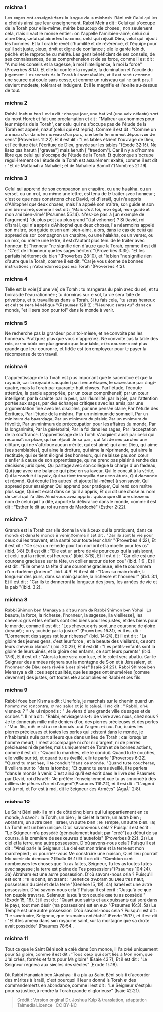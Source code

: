 
### michna 1
Les sages ont enseigné dans la langue de la mishnah. Béni soit Celui qui les a choisis ainsi que leur enseignement. Rabbi Meir a dit :  Celui qui s'occupe de la Torah pour elle-même, mérite beaucoup de choses ; non seulement cela, mais il vaut le monde entier : on l'appelle l'ami bien-aimé, celui qui aime Dieu, celui qui aime les hommes, celui qui réjouit Dieu, celui qui réjouit les hommes. Et la Torah le revêt d'humilité et de révérence, et l'équipe pour qu'il soit juste, pieux, droit et digne de confiance ; elle le garde loin du péché, et le rapproche du mérite. Les gens bénéficient de ses conseils, de ses connaissances, de sa compréhension et de sa force, comme il est dit : "A moi les conseils et la sagesse, à moi l'intelligence, à moi la force" (Proverbes 8:14). Et elle lui confère la royauté, la domination et l'acuité du jugement. Les secrets de la Torah lui sont révélés, et il est rendu comme une source qui coule sans cesse, et comme un ruisseau qui ne tarit pas. Il devient modeste, tolérant et indulgent. Et il le magnifie et l'exalte au-dessus de tout.

### michna 2
Rabbi Joshua ben Levi a dit : chaque jour, une bat kol (une voix céleste) sort du mont Horeb et fait une proclamation et dit : "Malheur aux hommes pour leur mépris de la Torah", car celui qui ne s'occupe pas de l'étude de la Torah est appelé, nazuf (celui qui est repris). Comme il est dit : "Comme un anneau d'or dans le museau d'un porc, une belle femme est dépourvue de sens" (Proverbes 11:22). Et il est dit : "Les tables étaient l'ouvrage de Dieu, et l'écriture était l'écriture de Dieu, gravée sur les tables "(Exode 32:16).   Ne lisez pas haruth ["graven"] mais heruth [ "freedom"].   Car il n'y a d'homme libre que celui qui s'occupe de l'étude de la Torah. Et quiconque s'occupe régulièrement de l'étude de la Torah est assurément exalté, comme il est dit : "Et de Mattanah à Nahaliel ; et de Nahaliel à Bamoth"(Nombres 21:19).

### michna 3
Celui qui apprend de son compagnon un chapitre, ou une halakha, ou un verset, ou un mot, ou même une lettre, est tenu de le traiter avec honneur ; c'est ce que nous constatons chez David, roi d'Israël, qui n'a appris d'Ahitophel que deux choses, mais l'a appelé son maître, son guide et son ami bien-aimé, comme il est dit : "Mais c'est toi, mon égal, mon guide et mon ami bien-aimé"(Psaumes 55:14). N'est-ce pas là [un exemple de l'argument] "du plus petit au plus grand "(kal vehomer) ?  Si David, roi d'Israël, qui n'a appris d'Ahitophel que deux choses, l'a néanmoins appelé son maître, son guide et son ami bien-aimé, alors, dans le cas de celui qui apprend de son compagnon un chapitre, ou une halakha, ou un verset, ou un mot, ou même une lettre, il est d'autant plus tenu de le traiter avec honneur. Et "honneur "ne signifie rien d'autre que la Torah, comme il est dit : "C'est de l'honneur que les sages héritent "(Proverbes 3:35). "Et les parfaits hériteront du bien "(Proverbes 28:10), et "le bien "ne signifie rien d'autre que la Torah, comme il est dit, "Car je vous donne de bonnes instructions ; n'abandonnez pas ma Torah "(Proverbes 4:2).

### michna 4
Telle est la voie [d'une vie] de Torah : tu mangeras du pain avec du sel, et tu boiras de l'eau rationnée ; tu dormiras sur le sol, ta vie sera faite de privations, et tu travailleras dans la Torah. Si tu fais cela, "tu seras heureux et cela te sera bénéfique "(Psaumes 128:2) :   "Heureux seras-tu" dans ce monde, "et il sera bon pour toi" dans le monde à venir. 

### michna 5
Ne recherche pas la grandeur pour toi-même, et ne convoite pas les honneurs. Pratiquez plus que vous n'apprenez. Ne convoite pas la table des rois, car ta table est plus grande que leur table, et ta couronne est plus grande que leur couronne, et fidèle est ton employeur pour te payer la récompense de ton travail.

### michna 6
L'apprentissage de la Torah est plus important que le sacerdoce et que la royauté, car la royauté s'acquiert par trente étapes, le sacerdoce par vingt-quatre, mais la Torah par quarante-huit choses. Par l'étude, l'écoute attentive, la parole appropriée, par un cœur compréhensif, par un cœur intelligent, par la crainte, par la peur, par l'humilité, par la joie, par l'attention portée aux sages, par des échanges critiques avec les amis, par une argumentation fine avec les disciples, par une pensée claire, Par l'étude des Écritures, Par l'étude de la mishna, Par un minimum de sommeil, Par un minimum de bavardage, Par un minimum de plaisir, Par un minimum de frivolité, Par un minimum de préoccupation pour les affaires du monde, Par la longanimité, Par la générosité, Par la foi dans les sages, Par l'acceptation de la souffrance. L'apprentissage de la Torah s'acquiert aussi par celui qui reconnaît sa place, qui se réjouit de sa part, qui fait de ses paroles une clôture, qui ne s'attribue aucun mérite, qui est aimé, qui aime Dieu, qui aime [ses semblables], qui aime la droiture, qui aime la réprimande, qui aime la rectitude, qui se tient éloigné des honneurs, qui ne laisse pas son cœur s'enfler à cause de son apprentissage, qui ne prend pas plaisir à rendre des décisions juridiques, Qui partage avec son collègue la charge d'un fardeau, Qui juge avec une balance qui pèse en sa faveur, Qui le conduit à la vérité, Qui le conduit à la paix, Qui se tient tranquille dans son étude, Qui demande et répond, Qui écoute [les autres] et ajoute [lui-même] à son savoir, Qui apprend pour enseigner, Qui apprend pour pratiquer, Qui rend son maître plus sage, Qui est exact dans ce qu'il a appris, Et qui dit une chose au nom de celui qui l'a dite. Ainsi vous avez appris : quiconque dit une chose au nom de celui qui l'a dite, apporte la délivrance dans le monde, comme il est dit : "Esther le dit au roi au nom de Mardoché" (Esther 2:22).

### michna 7
Grande est la Torah car elle donne la vie à ceux qui la pratiquent, dans ce monde et dans le monde à venir,Comme il est dit :  "Car ils sont la vie pour ceux qui les trouvent, et la santé pour toute leur chair "(Proverbes 4:22), Et il est dit :  "Ce sera un remède pour ton nombril et la moelle pour tes os" (ibid. 3:8) Et il est dit : "Elle est un arbre de vie pour ceux qui la saisissent, et celui qui la retient est heureux" (ibid. 3:18), Et il est dit :  "Car elle est une couronne gracieuse sur ta tête, un collier autour de ton cou" (ibid. 1:9), Et il est dit :  "Elle ornera ta tête d'une couronne gracieuse, elle te couronnera d'un diadéme glorieux" (ibid. 4:9) Et il est dit :  "Dans sa main droite, la longueur des jours, dans sa main gauche, la richesse et l'honneur" (ibid. 3:1, Et il est dit :  "Car ils te donneront la longueur des jours, les années de vie et la paix "(ibid. 3:2).

### michna 8
Rabbi Shimon ben Menasya a dit au nom de Rabbi Shimon ben Yohai :    La beauté, la force, la richesse, l'honneur, la sagesse, [la vieillesse], les cheveux gris et les enfants sont des biens pour les justes, et des biens pour le monde, comme il est dit : "Les cheveux gris sont une couronne de gloire (beauté) ; on y accède par la justice" (Proverbes 16:31), et il est dit : "L'ornement des sages est leur richesse" (ibid. 14:24), Et il est dit : "La gloire des jeunes gens, c'est leur force ; et la beauté des vieillards, ce sont leurs cheveux blancs" (ibid. 20:29), Et il est dit : "Les petits-enfants sont la gloire de leurs aînés, et la gloire des enfants, ce sont leurs parents" (ibid. 17:6), Et il est dit :  "Alors la lune sera confuse, et le soleil sera abattu.  Car le Seigneur des armées régnera sur la montagne de Sion et à Jérusalem, et l'honneur de Dieu sera révélé à ses aînés" (Isaïe 24:23). Rabbi Shimon ben Menasya a dit : ces sept qualités, que les sages ont énumérées [comme devenant] des justes, ont toutes été accomplies en Rabbi et ses fils.

### michna 9
Rabbi Yose ben Kisma a dit :  Une fois, je marchais sur le chemin quand un homme me rencontra, et me salua et je le saluai. Il me dit : " Rabbi, d'où viens-tu ? " Je lui répondis : " Je viens d'une grande ville de sages et de scribes ". Il m'a dit : "Rabbi, envisagerais-tu de vivre avec nous, chez nous ?  Je te donnerais mille mille deniers d'or, des pierres précieuses et des perles : "Mon fils, même si tu me donnais tout l'argent et tout l'or, toutes les pierres précieuses et toutes les perles qui existent dans le monde, je n'habiterais nulle part ailleurs que dans un lieu de Torah ; car lorsqu'un homme meurt, il n'est accompagné ni d'or ni d'argent, ni de pierres précieuses ni de perles, mais uniquement de Torah et de bonnes actions, comme il est dit : "Quand tu marches, elle te conduit.  Quand tu te couches, elle veille sur toi, et quand tu es éveillé, elle te parle "(Proverbes 6:22). "Quand tu marches, il te conduit "dans ce monde. "Quand tu te coucheras, il veillera sur toi "dans la tombe ; "Et quand tu seras éveillé, il te parlera "dans le monde à venir. C'est ainsi qu'il est écrit dans le livre des Psaumes par David, roi d'Israël : "Je préfère l'enseignement que tu as annoncé à des milliers de pièces d'or et d'argent"(Psaumes 119:72), et il est dit : "L'argent est à moi, et l'or est à moi, dit le Seigneur des Armées" (AgaÃ¯ 2:8).

### michna 10
Le Saint Béni soit-Il a mis de côté cinq biens qui lui appartiennent en ce monde, à savoir : la Torah, un bien ; le ciel et la terre, un autre bien ; Abraham, un autre bien ; Israël, un autre bien ; le Temple, un autre bien. 1a) La Torah est un bien unique.  D'où savons-nous cela ? Puisqu'il est écrit : "Le Seigneur m'a possédé (généralement traduit par "créé") au début de sa course, à la première de ses œuvres d'autrefois" (Proverbes 8:22).  2a) Le ciel et la terre, une autre possession. D'où savons-nous cela ? Puisqu'il est dit :    "Ainsi parle le Seigneur :  Le ciel est mon trène et la terre est mon marchepied ; où pourriez-vous Me construire une maison, Quel lieu pourrait Me servir de demeure ? (Esaïe 66:1) Et il est dit : "Combien sont nombreuses les choses que Tu as faites, Seigneur, Tu les as toutes faites avec sagesse ; la terre est pleine de Tes possessions"(Psaumes 104:24). 3a) Abraham est une autre possession. D'où savons-nous cela ? Puisqu'il est écrit : "Il le bénit, en disant : "Bénéfice d'Abram du Dieu très haut, possesseur du ciel et de la terre "(Genèse 15, 19). 4a) Israël est une autre possession. D'où savons-nous cela ? Puisqu'il est écrit : "Jusqu'à ce que ton peuple traverse, Seigneur, jusqu'à ton peuple que tu as possédé "(Exode 15, 16). Et il est dit :  "Quant aux saints et aux puissants qui sont dans le pays, tout mon désir (ma possession) est en eux "(Psaumes 16:3). 5a) Le Temple est une autre possession. D'où savons-nous cela ? Puisqu'il est dit : "Le sanctuaire, Seigneur, que tes mains ont établi" (Exode 15:17), et il est dit : "Et il les amena dans son royaume saint, sur la montagne que sa droite avait possédée" (Psaumes 78:54).

### michna 11
Tout ce que le Saint Béni soit a créé dans Son monde, il l'a créé uniquement pour Sa gloire, comme il est dit : "Tous ceux qui sont liés à Mon nom, que J'ai créés, formés et faits pour Ma gloire" (Esaie 43:7), Et il est dit : "Le Seigneur régnera aux siècles des siècles" (Exode 15:18).<br><br>Dit Rabbi Hananiah ben Akashya : Il a plu au Saint Béni soit-Il d'accorder des mérites à Israël, c'est pourquoi Il leur a donné la Torah et des commandements en abondance, comme il est dit : "Le Seigneur s'est plu pour sa justice, à rendre la Torah grande et glorieuse" (Isaïe 42:21).

>Crédit : Version original Dr. Joshua Kulp & translation, adaptation Talmedia
>Licence : CC BY-NC